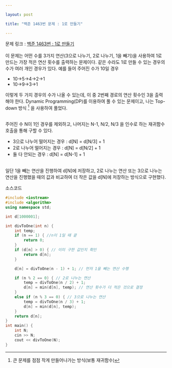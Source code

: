```yaml
---

layout: post

title: "백준 1463번 문제 : 1로 만들기"

---
```

문제 링크 : [백준 1463번 : 1로 만들기](https://www.acmicpc.net/problem/1463)<br><br>
이 문제는 어떤 수를 3가지 연산(3으로 나누기, 2로 나누기, 1을 빼기)을 사용하여 1로 만드는 가장 적은 연산 횟수를 출력하는 문제이다. 같은 수라도 1로 만들 수 있는 경우의 수가 여러 개인 경우가 있다. 예를 들어 주어진 수가 10일 경우


- 10->5->4->2->1
- 10->9->3->1



이렇게 두 가지 경우의 수가 나올 수 있는데, 이 중 2번째 경로의 연산 횟수인 3을 출력해야 한다. Dynamic Programming(DP)를 이용하여 풀 수 있는 문제이고, 나는 Top-down 방식 [^1] 을 사용하여 풀었다.<br><br>

주어진 수 N이 1인 경우를 제외하고, 나머지는 N-1, N/2, N/3 을 인수로 하는 재귀함수 호출을 통해 구할 수 있다. 

- 3으로 나누어 떨어지는 경우 : d[N] = d[N/3] + 1
- 2로 나누어 떨어지는 경우 : d[N] = d[N/2] + 1
- 둘 다 안되는 경우 : d[N] = d[N-1] + 1

<br>일단 1을 빼는 연산을 진행하여 d[N]에 저장하고, 2로 나누는 연산 또는 3으로 나누는 연산을 진행했을 때의 값과 비교하여 더 작은 값을 d[N]에 저장하는 방식으로 구현했다.



소스코드

```c++
#include <iostream>
#include <algorithm>
using namespace std;

int d[1000001];

int divToOne(int n) {
	int temp;
	if (n == 1) { //n이 1일 때 끝
		return 0;
	}
	if (d[n] > 0) { // 이미 구한 값인지 확인
		return d[n];
	}

	d[n] = divToOne(n - 1) + 1; // 먼저 1을 빼는 연산 수행

	if (n % 2 == 0) { // 2로 나누는 연산
		temp = divToOne(n / 2) + 1;
		d[n] = min(d[n], temp); // 연산 횟수가 더 적은 것으로 결정
	}
	else if (n % 3 == 0) { // 3으로 나누는 연산
		temp = divToOne(n / 3) + 1;
		d[n] = min(d[n], temp);
	}
	return d[n];
}
int main() {
	int N;
	cin >> N;
	cout << divToOne(N);
}
```

[^1]: 큰 문제를 점점 작게 만들어나가는 방식(보통 재귀함수)




